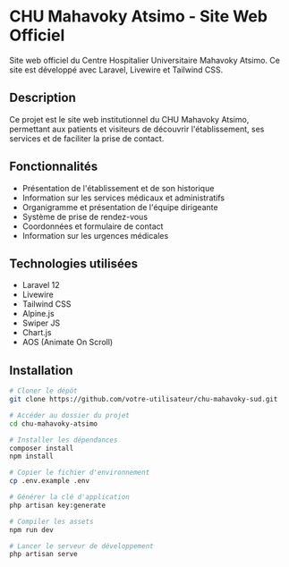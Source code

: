 # CHU Mahavoky Atsimo - Site Web Officiel

Site web officiel du Centre Hospitalier Universitaire Mahavoky Atsimo. Ce site est développé avec Laravel, Livewire et Tailwind CSS.

## Description

Ce projet est le site web institutionnel du CHU Mahavoky Atsimo, permettant aux patients et visiteurs de découvrir l'établissement, ses services et de faciliter la prise de contact.

## Fonctionnalités

-   Présentation de l'établissement et de son historique
-   Information sur les services médicaux et administratifs
-   Organigramme et présentation de l'équipe dirigeante
-   Système de prise de rendez-vous
-   Coordonnées et formulaire de contact
-   Information sur les urgences médicales

## Technologies utilisées

-   Laravel 12
-   Livewire
-   Tailwind CSS
-   Alpine.js
-   Swiper JS
-   Chart.js
-   AOS (Animate On Scroll)

## Installation

```bash
# Cloner le dépôt
git clone https://github.com/votre-utilisateur/chu-mahavoky-sud.git

# Accéder au dossier du projet
cd chu-mahavoky-atsimo

# Installer les dépendances
composer install
npm install

# Copier le fichier d'environnement
cp .env.example .env

# Générer la clé d'application
php artisan key:generate

# Compiler les assets
npm run dev

# Lancer le serveur de développement
php artisan serve
```
